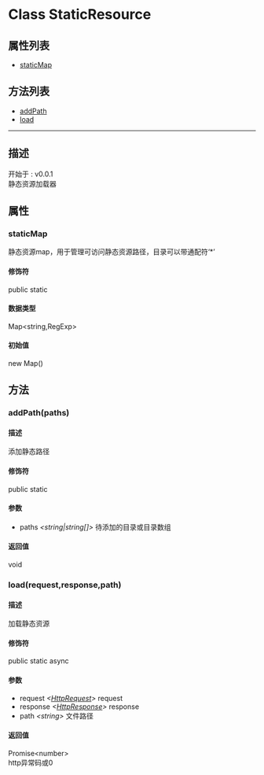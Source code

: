 # Class StaticResource
## 属性列表
+ [staticMap](#PROP_staticMap)
  
## 方法列表
+ [addPath](#METHOD_addPath)
+ [load](#METHOD_load)
  
---
## 描述
<font class="since">开始于 : v0.0.1</font>  
静态资源加载器  
## 属性
### <a id="PROP_staticMap">staticMap</a>
静态资源map，用于管理可访问静态资源路径，目录可以带通配符‘*’  
#### 修饰符
<font class="modifier">public  static</font>  
#### 数据类型
<font class='datatype'>Map&lt;string,RegExp&gt;</font>  
#### 初始值
new Map()  
## 方法
### <a id="METHOD_addPath">addPath(paths)</a>
#### 描述
添加静态路径  
#### 修饰符
<font class="modifier">public  static</font>  
#### 参数
+ paths *&lt;<font class='datatype'>string|string[]</font>&gt;*   待添加的目录或目录数组
  
#### 返回值
void  
### <a id="METHOD_load">load(request,response,path)</a>
#### 描述
加载静态资源  
#### 修饰符
<font class="modifier">public  static  async</font>  
#### 参数
+ request *&lt;<font class='datatype'>[HttpRequest](HttpRequest)</font>&gt;*   request
+ response *&lt;<font class='datatype'>[HttpResponse](HttpResponse)</font>&gt;*  response
+ path *&lt;<font class='datatype'>string</font>&gt;*      文件路径
  
#### 返回值
<font class='datatype'>Promise&lt;number&gt;</font>  
http异常码或0  
